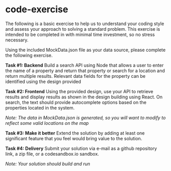 # code-exercise

The following is a basic exercise to help us to understand your coding style and assess your approach to solving a standard problem. This exercise is intended to be completed in with minimal time investment, so no stress necessary. 

Using the included MockData.json file as your data source, please complete the following exercise. 

**Task #1: Backend**
Build a search API using Node that allows a user to enter the name of a property and return that property or search for a location and return multiple results.
Relevant data fields for the property can be identified using the design provided

**Task #2: Frontend**
Using the provided design, use your API to retrieve results and display results as shown in the design building using React.
On search, the text should provide autocomplete options based on the properties located in the system.

*Note: The data in MockData.json is generated, so you will want to modify to reflect some valid locations on the map*

**Task #3: Make it better**
Extend the solution by adding at least one significant feature that you feel would bring value to the solution.

**Task #4: Delivery**
Submit your solution via e-mail as a github repository link, a zip file, or a codesandbox.io sandbox. 

*Note: Your solution should build and run*
